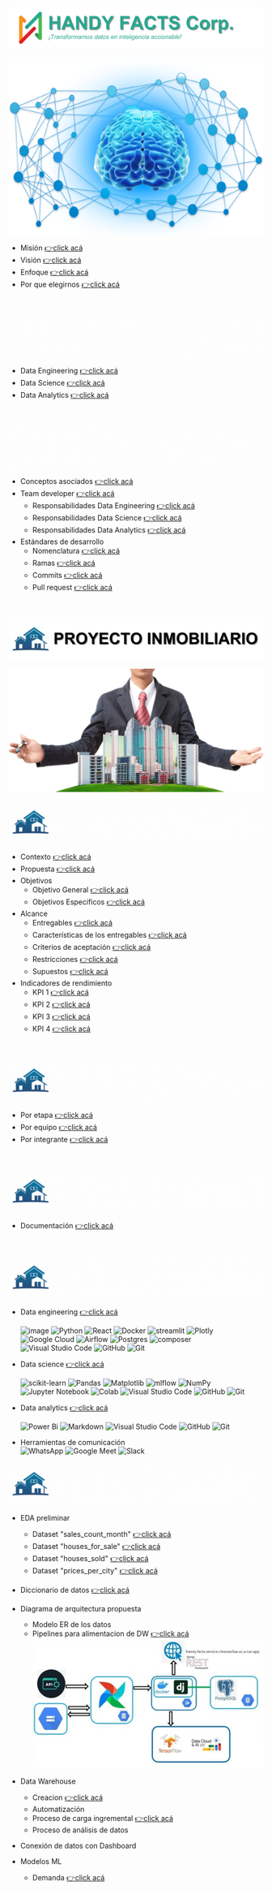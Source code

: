 ![handyfacts](data_analysis/src/images/handyfacts(7).png)

![handyfacts(6)](data_analysis/src/images/handyfacts(6).png)

  - Misión [👉click acá](https://github.com/HandyFacts#misi%C3%B3n)
  - Visión [👉click acá](https://github.com/HandyFacts#visi%C3%B3n)
  - Enfoque [👉click acá](https://github.com/HandyFacts#nuestra-experiencia)
  - Por que elegirnos [👉click acá](https://github.com/HandyFacts#por-qu%C3%A9-elegir-handy-facts-corporation)
<br>

![colaboradores](data_analysis/src/images/colaboradores.gif)
  - Data Engineering [👉click acá](https://github.com/orgs/HandyFacts/teams/data-engineering/members)
  - Data Science [👉click acá](https://github.com/orgs/HandyFacts/teams/data-science/members)
  - Data Analytics [👉click acá](https://github.com/orgs/HandyFacts/teams/data-analytics)
<br>

![metodologia-de-trabajo](data_analysis/src/images/metodologia-de-trabajo.gif)
  - Conceptos asociados [👉click acá](https://github.com/HandyFacts/recomendacion_mercado_inmobiliario/wiki/1-metodologia-del-proyecto#1-conceptos-asociados)
  - Team developer [👉click acá](https://github.com/HandyFacts/recomendacion_mercado_inmobiliario/wiki/1-metodologia-del-proyecto#2-team-developer)
    - Responsabilidades Data Engineering [👉click acá](https://github.com/HandyFacts/recomendacion_mercado_inmobiliario/wiki/1-metodologia-del-proyecto#31-equipo-de-data-engineering)
    - Responsabilidades Data Science [👉click acá](https://github.com/HandyFacts/recomendacion_mercado_inmobiliario/wiki/1-metodologia-del-proyecto#32-equipo-de-data-science)
    - Responsabilidades Data Analytics [👉click acá](https://github.com/HandyFacts/recomendacion_mercado_inmobiliario/wiki/1-metodologia-del-proyecto#33-equipo-de-data-analysis)
  - Estándares de desarrollo
    - Nomenclatura [👉click acá](https://github.com/HandyFacts/recomendacion_mercado_inmobiliario/wiki/1-manual-de-buenas-practicas#2-nomenclatura-para-nombres)
    - Ramas [👉click acá](https://github.com/HandyFacts/recomendacion_mercado_inmobiliario/wiki/1-manual-de-buenas-practicas#3-creaci%C3%B3n-y-asignaci%C3%B3n-de-ramas)
    - Commits [👉click acá](https://github.com/HandyFacts/recomendacion_mercado_inmobiliario/wiki/1-manual-de-buenas-practicas#4-creaci%C3%B3n-de-commits)
    - Pull request [👉click acá](https://github.com/HandyFacts/recomendacion_mercado_inmobiliario/wiki/1-manual-de-buenas-practicas#5-creaci%C3%B3n-de-pull-request)
<br>

![proyecto-inmobiliario](data_analysis/src/images/proyecto-inmobiliario.jpg)

![inmobiliario(3)](data_analysis/src/images/inmobiliario(3).png)

![product-backlog](data_analysis/src/images/product-backlog(2).gif)
  - Contexto [👉click acá](https://github.com/HandyFacts/recomendacion_mercado_inmobiliario/wiki/1-product-backlog#1-contexto)
  - Propuesta [👉click acá](https://github.com/HandyFacts/recomendacion_mercado_inmobiliario/wiki/1-product-backlog#2-propuesta)
  - Objetivos
    - Objetivo General [👉click acá](https://github.com/HandyFacts/recomendacion_mercado_inmobiliario/wiki/1-product-backlog#31-objetivo-general)
    - Objetivos Especificos [👉click acá](https://github.com/HandyFacts/recomendacion_mercado_inmobiliario/wiki#32-objetivos-espec%C3%ADficos)
  - Alcance
    - Entregables [👉click acá](https://github.com/HandyFacts/recomendacion_mercado_inmobiliario/wiki/1-product-backlog#41-entregables)
    - Características de los entregables [👉click acá](https://github.com/HandyFacts/recomendacion_mercado_inmobiliario/wiki/1-product-backlog#42-caracter%C3%ADsticas-de-los-entregables)
    - Criterios de aceptación [👉click acá](https://github.com/HandyFacts/recomendacion_mercado_inmobiliario/wiki/1-product-backlog#43-criterios-de-aceptaci%C3%B3n)
    - Restricciones [👉click acá](https://github.com/HandyFacts/recomendacion_mercado_inmobiliario/wiki/1-product-backlog#44-restricciones)
    - Supuestos [👉click acá](https://github.com/HandyFacts/recomendacion_mercado_inmobiliario/wiki/1-product-backlog#45-supuestos)
  - Indicadores de rendimiento
    - KPI 1 [👉click acá](https://github.com/HandyFacts/recomendacion_mercado_inmobiliario/wiki/1-product-backlog#51-incremento-del-rendimiento-de-inversiones)
    - KPI 2 [👉click acá](https://github.com/HandyFacts/recomendacion_mercado_inmobiliario/wiki/1-product-backlog#52-%C3%ADndice-de-concentraci%C3%B3n-de-cartera)
    - KPI 3 [👉click acá](https://github.com/HandyFacts/recomendacion_mercado_inmobiliario/wiki/1-product-backlog#53-eficacia-media-en-predicciones)
    - KPI 4 [👉click acá](https://github.com/HandyFacts/recomendacion_mercado_inmobiliario/wiki/1-product-backlog#54-%C3%ADndice-de-retorno-de-inversi%C3%B3n-roi-en-predicciones)
<br>

![cronograma](data_analysis/src/images/cronograma(2).gif)
  - Por etapa [👉click acá](https://github.com/orgs/HandyFacts/projects/2/views/3)
  - Por equipo [👉click acá](https://github.com/orgs/HandyFacts/projects/2/views/10)
  - Por integrante [👉click acá](https://github.com/orgs/HandyFacts/projects/2/views/8)
<br>

![gestion-documental](data_analysis/src/images/gestion-documental(2).gif)
- Documentación [👉click acá](https://github.com/HandyFacts/recomendacion_mercado_inmobiliario/wiki)
<br>

![stack-tecnologico](data_analysis/src/images/stack-tecnologico(2).gif)
- Data engineering [👉click acá](https://github.com/HandyFacts/recomendacion_mercado_inmobiliario/wiki/2-stack-tecnologico-data-engineering#tabla-de-contenidos)

  ![image](https://img.shields.io/badge/Django-092E20?style=for-the-badge&logo=django&logoColor=green) ![Python](https://img.shields.io/badge/python-3670A0?style=for-the-badge&logo=python&logoColor=ffdd54) ![React](https://img.shields.io/badge/react-%2320232a.svg?style=for-the-badge&logo=react&logoColor=%2361DAFB) ![Docker](https://img.shields.io/badge/docker-%230db7ed.svg?style=for-the-badge&logo=docker&logoColor=white) ![streamlit](https://img.shields.io/badge/Streamlit-FF4B4B?style=for-the-badge&logo=Streamlit&logoColor=white) ![Plotly](https://img.shields.io/badge/Plotly-%233F4F75.svg?style=for-the-badge&logo=plotly&logoColor=white) ![Google Cloud](https://img.shields.io/badge/GoogleCloud-%234285F4.svg?style=for-the-badge&logo=google-cloud&logoColor=white) ![Airflow](https://img.shields.io/badge/Airflow-017CEE?style=for-the-badge&logo=Apache%20Airflow&logoColor=white) ![Postgres](https://img.shields.io/badge/postgres-%23316192.svg?style=for-the-badge&logo=postgresql&logoColor=white) ![composer](https://img.shields.io/badge/Composer-885630?style=for-the-badge&logo=Composer&logoColor=white) ![Visual Studio Code](https://img.shields.io/badge/Visual%20Studio%20Code-0078d7.svg?style=for-the-badge&logo=visual-studio-code&logoColor=white) ![GitHub](https://img.shields.io/badge/github-%23121011.svg?style=for-the-badge&logo=github&logoColor=white) ![Git](https://img.shields.io/badge/git-%23F05033.svg?style=for-the-badge&logo=git&logoColor=white)
  <br> 

- Data science [👉click acá](https://github.com/HandyFacts/recomendacion_mercado_inmobiliario/wiki/3-stack-tecnologico-data-science#tabla-de-contenidos)

  ![scikit-learn](https://img.shields.io/badge/scikit--learn-%23F7931E.svg?style=for-the-badge&logo=scikit-learn&logoColor=white) ![Pandas](https://img.shields.io/badge/pandas-%23150458.svg?style=for-the-badge&logo=pandas&logoColor=white) ![Matplotlib](https://img.shields.io/badge/Matplotlib-%23ffffff.svg?style=for-the-badge&logo=Matplotlib&logoColor=black) ![mlflow](https://img.shields.io/badge/mlflow-%23d9ead3.svg?style=for-the-badge&logo=numpy&logoColor=blue) ![NumPy](https://img.shields.io/badge/numpy-%23013243.svg?style=for-the-badge&logo=numpy&logoColor=white) ![Jupyter Notebook](https://img.shields.io/badge/jupyter-%23FA0F00.svg?style=for-the-badge&logo=jupyter&logoColor=white) ![Colab](https://img.shields.io/badge/Colab-F9AB00?style=for-the-badge&logo=googlecolab&color=525252) ![Visual Studio Code](https://img.shields.io/badge/Visual%20Studio%20Code-0078d7.svg?style=for-the-badge&logo=visual-studio-code&logoColor=white) ![GitHub](https://img.shields.io/badge/github-%23121011.svg?style=for-the-badge&logo=github&logoColor=white) ![Git](https://img.shields.io/badge/git-%23F05033.svg?style=for-the-badge&logo=git&logoColor=white)
  <br>

- Data analytics [👉click acá](https://github.com/HandyFacts/recomendacion_mercado_inmobiliario/wiki/4-stack-tecnologico-data-analysis#tabla-de-contenidos)

  ![Power Bi](https://img.shields.io/badge/power_bi-F2C811?style=for-the-badge&logo=powerbi&logoColor=black) ![Markdown](https://img.shields.io/badge/markdown-%23000000.svg?style=for-the-badge&logo=markdown&logoColor=white) ![Visual Studio Code](https://img.shields.io/badge/Visual%20Studio%20Code-0078d7.svg?style=for-the-badge&logo=visual-studio-code&logoColor=white) ![GitHub](https://img.shields.io/badge/github-%23121011.svg?style=for-the-badge&logo=github&logoColor=white) ![Git](https://img.shields.io/badge/git-%23F05033.svg?style=for-the-badge&logo=git&logoColor=white)
  <br>

- Herramientas de comunicación  
  ![WhatsApp](https://img.shields.io/badge/WhatsApp-25D366?style=for-the-badge&logo=whatsapp&logoColor=white) ![Google Meet](https://img.shields.io/badge/Google%20Meet-00897B?style=for-the-badge&logo=google-meet&logoColor=white) ![Slack](https://img.shields.io/badge/Slack-4A154B?style=for-the-badge&logo=slack&logoColor=white)

![trabajando_los_datos](data_analysis/src/images/trabajando_los_datos(2).gif)

- EDA preliminar
  - Dataset "sales_count_month" [👉click acá](https://github.com/HandyFacts/recomendacion_mercado_inmobiliario/blob/main/data_science/ETLs/ETL_demanda.ipynb)
  - Dataset "houses_for_sale" [👉click acá](https://github.com/HandyFacts/recomendacion_mercado_inmobiliario/blob/main/data_science/ETLs/ETL_houses_for_sale.ipynb)
  - Dataset "houses_sold" [👉click acá](https://github.com/HandyFacts/recomendacion_mercado_inmobiliario/blob/main/data_science/ETLs/ETL_houses_sold.ipynb)
  - Dataset "prices_per_city" [👉click acá](https://github.com/HandyFacts/recomendacion_mercado_inmobiliario/blob/main/data_science/ETLs/ETL_prices_per_city.ipynb)

- Diccionario de datos [👉click acá](https://github.com/HandyFacts/recomendacion_mercado_inmobiliario/wiki/4-diccionario-de-datos)
- Diagrama de arquitectura propuesta
  - Modelo ER de los datos
  - Pipelines para alimentacion de DW [👉click acá](https://github.com/HandyFacts/recomendacion_mercado_inmobiliario/wiki/2-pipelines#tabla-de-contenidos)
![pipelines](data_analysis/src/images/pipelines(3).jpg)
- Data Warehouse
  - Creacion [👉click acá](https://github.com/HandyFacts/recomendacion_mercado_inmobiliario/wiki/2-pipelines#5-data-warehouse)
  - Automatización
  - Proceso de carga ingremental [👉click acá](https://www.youtube.com/watch?v=h3lyDb4eENY&feature=youtu.be)
  - Proceso de análisis de datos
- Conexión de datos con Dashboard
- Modelos ML
  - Demanda [👉click acá](https://github.com/HandyFacts/recomendacion_mercado_inmobiliario/blob/main/data_science/Modelo/Modelo_prices_houses.ipynb)
